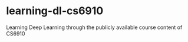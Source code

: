 # learning-dl-cs6910
Learning Deep Learning through the publicly available course content of CS6910
